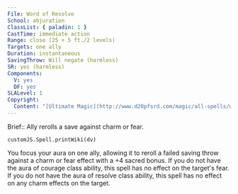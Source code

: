 ```yaml
---
File: Word of Resolve
School: abjuration
ClassList: { paladin: 1 }
CastTime: immediate action
Range: close (25 + 5 ft./2 levels)
Targets: one ally
Duration: instantaneous
SavingThrow: Will negate (harmless)
SR: yes (harmless)
Components:
  V: yes
  DF: yes
SLALevel: 1
Copyright:
  Content: "[Ultimate Magic](http://www.d20pfsrd.com/magic/all-spells/w/word-of-resolve)"
---
```

Brief:: Ally rerolls a save against charm or fear.

```dataviewjs
customJS.Spell.printWiki(dv)
```

You focus your aura on one ally, allowing it to reroll a failed saving throw against a charm or fear effect with a +4 sacred bonus. If you do not have the aura of courage class ability, this spell has no effect on the target's fear. If you do not have the aura of resolve class ability, this spell has no effect on any charm effects on the target.
